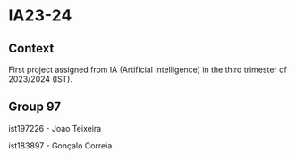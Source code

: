 # IA23-24
## Context
First project assigned from IA (Artificial Intelligence) in the third trimester of 2023/2024 (IST).

## Group 97

ist197226 - Joao Teixeira

ist183897 - Gonçalo Correia
